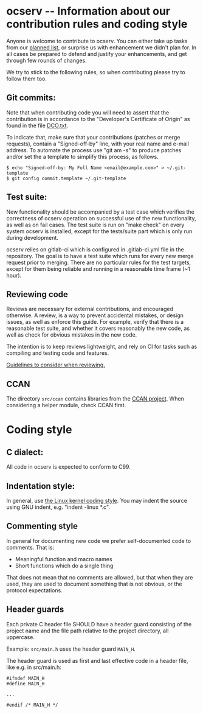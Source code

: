 # ocserv -- Information about our contribution rules and coding style

 Anyone is welcome to contribute to ocserv. You can either take up
tasks from our [planned list](https://gitlab.com/openconnect/ocserv/-/milestones),
or surprise us with enhancement we didn't plan for. In all cases be prepared
to defend and justify your enhancements, and get through few rounds
of changes.

We try to stick to the following rules, so when contributing please
try to follow them too.


## Git commits:

Note that when contributing code you will need to assert that the contribution is
in accordance to the "Developer's Certificate of Origin" as found in the
file [DCO.txt](doc/DCO.txt).

To indicate that, make sure that your contributions (patches or merge requests),
contain a "Signed-off-by" line, with your real name and e-mail address.
To automate the process use "git am -s" to produce patches and/or set the
a template to simplify this process, as follows.

```
$ echo "Signed-off-by: My Full Name <email@example.com>" > ~/.git-template
$ git config commit.template ~/.git-template
```


## Test suite:

   New functionality should be accompanied by a test case which verifies
the correctness of ocserv operation on successful use of the new
functionality, as well as on fail cases. The test suite is run on "make check"
on every system ocserv is installed, except for the tests/suite part
which is only run during development.

 ocserv relies on gitlab-ci which is configured in .gitlab-ci.yml
file in the repository. The goal is to have a test suite which runs for
every new merge request prior to merging. There are no particular rules for
the test targets, except for them being reliable and running in a reasonable
time frame (~1 hour).


## Reviewing code

 Reviews are necessary for external contributions, and encouraged otherwise. A review,
is a way to prevent accidental mistakes, or design issues, as well as enforce this guide.
For example, verify that there is a reasonable test suite, and whether it covers
reasonably the new code, as well as check for obvious mistakes in the new code.

The intention is to keep reviews lightweight, and rely on CI for tasks such
as compiling and testing code and features.

[Guidelines to consider when reviewing.](https://github.com/thoughtbot/guides/tree/master/code-review)


## CCAN

The directory `src/ccan` contains libraries from the
[CCAN project](https://github.com/rustyrussell/ccan).
When considering a helper module, check CCAN first.


# Coding style

## C dialect:

  All code in ocserv is expected to conform to C99.


## Indentation style:

 In general, use [the Linux kernel coding style](https://www.kernel.org/doc/html/latest/process/coding-style.html).
You may indent the source using GNU indent, e.g. "indent -linux *.c".


## Commenting style

In general for documenting new code we prefer self-documented code to comments. That is:
  - Meaningful function and macro names
  - Short functions which do a single thing

That does not mean that no comments are allowed, but that when they are
used, they are used to document something that is not obvious, or the protocol
expectations.


## Header guards

  Each private C header file SHOULD have a header guard consisting of the
project name and the file path relative to the project directory, all uppercase.

Example: `src/main.h` uses the header guard `MAIN_H`.

The header guard is used as first and last effective code in a header file,
like e.g. in src/main.h:

```
#ifndef MAIN_H
#define MAIN_H

...

#endif /* MAIN_H */
```
